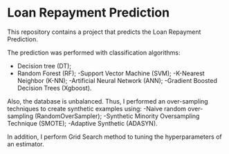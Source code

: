 # Loan Repayment Prediction

This repository contains a project that predicts the Loan Repayment Prediction.

The prediction was performed with classification algorithms:
- Decision tree (DT);
- Random Forest (RF);
-Support Vector Machine (SVM);
-K-Nearest Neighbor (K-NN);
-Artificial Neural Network (ANN);
-Gradient Boosted Decision Trees (Xgboost).

Also, the database is unbalanced. Thus, I performed an over-sampling techniques to create synthetic examples using:
-Naive random over-sampling (RandomOverSampler);
-Synthetic Minority Oversampling Technique (SMOTE);
-Adaptive Synthetic (ADASYN).

In addition, I perform Grid Search method to tuning the hyperparameters of an estimator.
